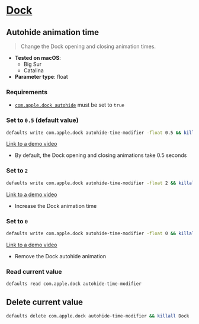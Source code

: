 # [Dock](../readme.md)

## Autohide animation time

> Change the Dock opening and closing animation times.

- **Tested on macOS**:
  * Big Sur
  * Catalina
- **Parameter type**: float

### Requirements
- [`com.apple.dock autohide`](../../dock/autohide/readme.md#set-to-true) must be set to `true`

### Set to `0.5` (default value)
```bash
defaults write com.apple.dock autohide-time-modifier -float 0.5 && killall Dock
```
[Link to a demo video](0.5.mp4)
- By default, the Dock opening and closing animations take 0.5 seconds

### Set to `2`
```bash
defaults write com.apple.dock autohide-time-modifier -float 2 && killall Dock
```
[Link to a demo video](2.mp4)
- Increase the Dock animation time

### Set to `0`
```bash
defaults write com.apple.dock autohide-time-modifier -float 0 && killall Dock
```
[Link to a demo video](0.mp4)
- Remove the Dock autohide animation

### Read current value
```bash
defaults read com.apple.dock autohide-time-modifier
```

## Delete current value
```bash
defaults delete com.apple.dock autohide-time-modifier && killall Dock
```
